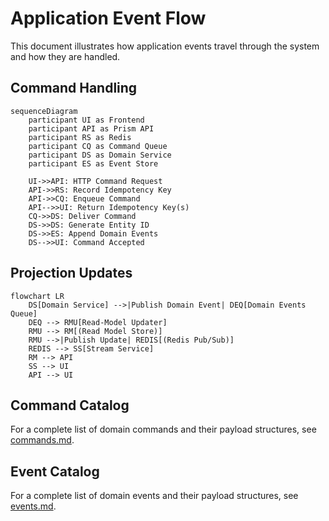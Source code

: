 # Application Event Flow

This document illustrates how application events travel through the system and how they are handled.

## Command Handling

```mermaid
sequenceDiagram
    participant UI as Frontend
    participant API as Prism API
    participant RS as Redis
    participant CQ as Command Queue
    participant DS as Domain Service
    participant ES as Event Store

    UI->>API: HTTP Command Request
    API->>RS: Record Idempotency Key
    API->>CQ: Enqueue Command
    API-->>UI: Return Idempotency Key(s)
    CQ->>DS: Deliver Command
    DS->>DS: Generate Entity ID
    DS->>ES: Append Domain Events
    DS-->>UI: Command Accepted
```

## Projection Updates

```mermaid
flowchart LR
    DS[Domain Service] -->|Publish Domain Event| DEQ[Domain Events Queue]
    DEQ --> RMU[Read-Model Updater]
    RMU --> RM[(Read Model Store)]
    RMU -->|Publish Update| REDIS[(Redis Pub/Sub)]
    REDIS --> SS[Stream Service]
    RM --> API
    SS --> UI
    API --> UI
```

## Command Catalog

For a complete list of domain commands and their payload structures, see [commands.md](./commands.md).

## Event Catalog

For a complete list of domain events and their payload structures, see [events.md](./events.md).

